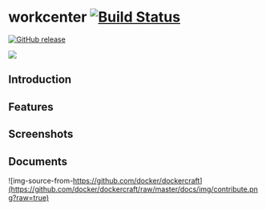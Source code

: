 # workcenter [![Build Status](https://travis-ci.org/mauersu/workcenter.svg?branch=master)](https://travis-ci.org/mauersu/workcenter)
[![GitHub release](https://img.shields.io/badge/release-download-orange.svg)](https://github.com/mauersu/workcenter/releases)

![](https://www.google.com/logos/2012/halloween-2012-hp.jpg)

## Introduction


## Features


## Screenshots


## Documents



![img-source-from-https://github.com/docker/dockercraft](https://github.com/docker/dockercraft/raw/master/docs/img/contribute.png?raw=true)

